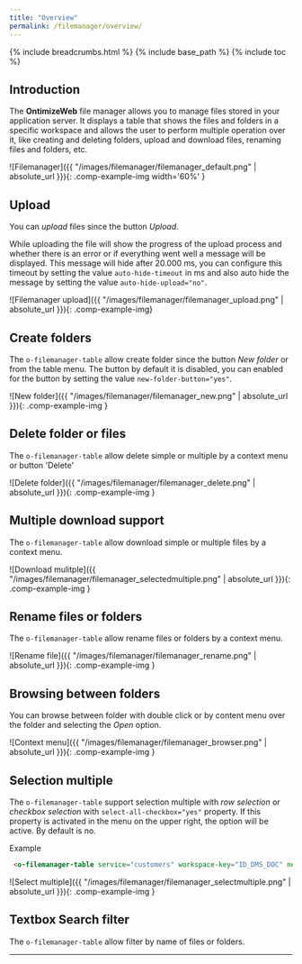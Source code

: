 ```yaml
---
title: "Overview"
permalink: /filemanager/overview/
---
```

{% include breadcrumbs.html %}
{% include base_path %}
{% include toc %}

## Introduction

The **OntimizeWeb** file manager allows you to manage files stored in your application server. It displays a table that shows the files and folders in a specific workspace and allows the user to perform multiple operation over it, like creating and deleting folders, upload and download files, renaming files and folders, etc.


![Filemanager]({{ "/images/filemanager/filemanager_default.png" | absolute_url }}){: .comp-example-img width='60%' }


## Upload

You can *upload* files since the button *Upload*. 

While uploading the file will show the progress of the upload process and whether there is an error or if everything went well a message will be displayed. This message will hide after 20.000 ms, you can configure this timeout by setting the value `auto-hide-timeout` in ms and also auto hide the message by setting the value `auto-hide-upload="no"`.

![Filemanager upload]({{ "/images/filemanager/filemanager_upload.png" | absolute_url }}){: .comp-example-img}


## Create folders

The `o-filemanager-table` allow create folder since the button *New folder* or from the table menu. The button by default it is disabled, you can enabled for the button by setting the value `new-folder-button="yes"`.

![New folder]({{ "/images/filemanager/filemanager_new.png" | absolute_url }}){: .comp-example-img }

## Delete folder or files

The `o-filemanager-table` allow delete simple or multiple by a context menu or button 'Delete'

![Delete folder]({{ "/images/filemanager/filemanager_delete.png" | absolute_url }}){: .comp-example-img  }

## Multiple download support

The `o-filemanager-table` allow download simple or multiple files by a context menu.

![Download mulitple]({{ "/images/filemanager/filemanager_selectedmultiple.png" | absolute_url }}){: .comp-example-img }

## Rename files or folders 

The `o-filemanager-table` allow rename files or folders by a context menu.

![Rename file]({{ "/images/filemanager/filemanager_rename.png" | absolute_url }}){: .comp-example-img  }


## Browsing between folders

You can browse between folder with double click or by content menu over the folder and selecting the *Open* option.

![Context menu]({{ "/images/filemanager/filemanager_browser.png" | absolute_url }}){: .comp-example-img  }


## Selection multiple
The `o-filemanager-table` support selection multiple with *row selection* or *checkbox selection* with `select-all-checkbox="yes"` property. If this property is activated in the menu on the upper right, the option will be active. By default is no.

Example

```html
 <o-filemanager-table service="customers" workspace-key="ID_DMS_DOC" new-folder-button="yes" select-all-checkbox="yes"></o-filemanager-table>
```

![Select multiple]({{ "/images/filemanager/filemanager_selectmultiple.png" | absolute_url }}){: .comp-example-img  }


## Textbox Search filter

The `o-filemanager-table` allow filter by name of files or folders.

---
